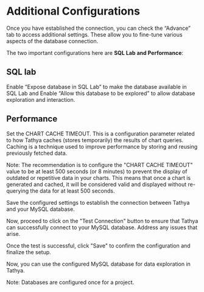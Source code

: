 # Additional Configurations

Once you have established the connection, you can check the “Advance” tab to access additional settings. These allow you to fine-tune various aspects of the database connection.

The two important configurations here are **SQL Lab and Performance**:

## SQL lab
Enable “Expose database in SQL Lab” to make the database available in SQL Lab and Enable “Allow this database to be explored” to allow database exploration and interaction.

## Performance
Set the CHART CACHE TIMEOUT. This is a configuration parameter related to how Tathya caches (stores temporarily) the results of chart queries. Caching is a technique used to improve performance by storing and reusing previously fetched data.

Note: The recommendation is to configure the "CHART CACHE TIMEOUT" value to be at least 500 seconds (or 8 minutes) to prevent the display of outdated or repetitive data in your charts. This means that once a chart is generated and cached, it will be considered valid and displayed without re-querying the data for at least 500 seconds.

Save the configured settings to establish the connection between Tathya and your MySQL database.

Now, proceed to click on the "Test Connection" button to ensure that Tathya can successfully connect to your MySQL database. Address any issues that arise.

Once the test is successful, click "Save" to confirm the configuration and finalize the setup.

Now, you can use the configured MySQL database for data exploration in Tathya.

Note: Databases are configured once for a project.